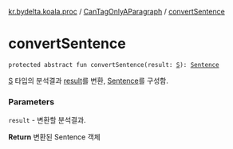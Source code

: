 [kr.bydelta.koala.proc](../index.md) / [CanTagOnlyAParagraph](index.md) / [convertSentence](./convert-sentence.md)

# convertSentence

`protected abstract fun convertSentence(result: `[`S`](index.md#S)`): `[`Sentence`](../../kr.bydelta.koala.data/-sentence/index.md)

[S](index.md#S) 타입의 분석결과 [result](convert-sentence.md#kr.bydelta.koala.proc.CanTagOnlyAParagraph$convertSentence(kr.bydelta.koala.proc.CanTagOnlyAParagraph.S)/result)를 변환, [Sentence](../../kr.bydelta.koala.data/-sentence/index.md)를 구성함.

### Parameters

`result` - 변환할 분석결과.

**Return**
변환된 Sentence 객체

